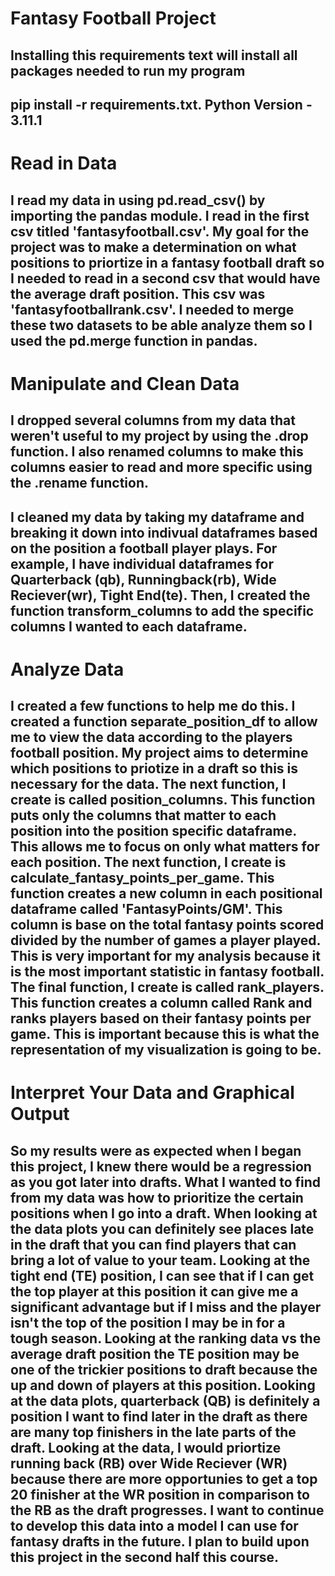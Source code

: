 # Fantasy Football Project

## Installing this requirements text will install all packages needed to run my program
## pip install -r requirements.txt. Python Version - 3.11.1

# Read in Data

## I read my data in using pd.read_csv() by importing the pandas module. I read in the first csv titled 'fantasyfootball.csv'. My goal for the project was to make a determination on what positions to priortize in a fantasy football draft so I needed to read in a second csv that would have the average draft position. This csv was 'fantasyfootballrank.csv'. I needed to merge these two datasets to be able analyze them so I used the pd.merge function in pandas.


# Manipulate and Clean Data

## I dropped several columns from my data that weren't useful to my project by using the .drop function. I also renamed columns to make this columns easier to read and more specific using the .rename function.
## I cleaned my data by taking my dataframe and breaking it down into indivual dataframes based on the position a football player plays. For example, I have individual dataframes for Quarterback (qb), Runningback(rb), Wide Reciever(wr), Tight End(te). Then, I created the function transform_columns to add the specific columns I wanted to each dataframe. 


# Analyze Data

## I created a few functions to help me do this. I created a function separate_position_df to allow me to view the data according to the players football position. My project aims to determine which positions to priotize in a draft so this is necessary for the data. The next function, I create is called position_columns. This function puts only the columns that matter to each position into the position specific dataframe. This allows me to focus on only what matters for each position. The next function, I create is calculate_fantasy_points_per_game. This function creates a new column in each positional dataframe called 'FantasyPoints/GM'. This column is base on the total fantasy points scored divided by the number of games a player played. This is very important for my analysis because it is the most important statistic in fantasy football. The final function, I create is called rank_players. This function creates a column called Rank and ranks players based on their fantasy points per game. This is important because this is what the representation of my visualization is going to be.

# Interpret Your Data and Graphical Output

## So my results were as expected when I began this project, I knew there would be a regression as you got later into drafts. What I wanted to find from my data was how to prioritize the certain positions when I go into a draft. When looking at the data plots you can definitely see places late in the draft that you can find players that can bring a lot of value to your team. Looking at the tight end (TE) position, I can see that if I can get the top player at this position it can give me a significant advantage but if I miss and the player isn't the top of the position I may be in for a tough season. Looking at the ranking data vs the average draft position the TE position may be one of the trickier positions to draft because the up and down of players at this position. Looking at the data plots, quarterback (QB) is definitely a position I want to find later in the draft as there are many top finishers in the late parts of the draft. Looking at the data, I would priortize running back (RB) over Wide Reciever (WR) because there are more opportunies to get a top 20 finisher at the WR position in comparison to the RB as the draft progresses. I want to continue to develop this data into a model I can use for fantasy drafts in the future. I plan to build upon this project in the second half this course.

